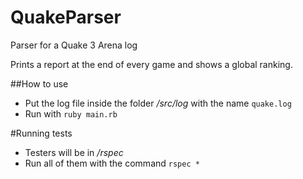 # QuakeParser
Parser for a Quake 3 Arena log

Prints a report at the end of every game and shows a global ranking. 

##How to use

- Put the log file inside the folder */src/log* with the name ```quake.log```
- Run with ```ruby main.rb```

#Running tests

- Testers will be in */rspec* 
- Run all of them with the command ```rspec *```
